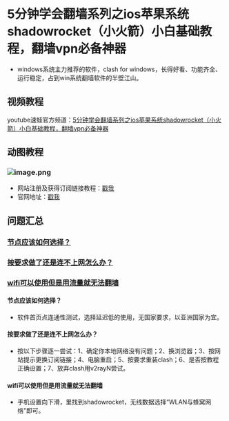 # 5分钟学会翻墙系列之ios苹果系统shadowrocket（小火箭）小白基础教程，翻墙vpn必备神器
* windows系统主力推荐的软件，clash for windows，长得好看、功能齐全、运行稳定，占到win系统翻墙软件的半壁江山。
## 视频教程
youtube速蛙官方频道：<a href="https://www.youtube.com/watch?v=lo9gfaYLndk" target="_blank">5分钟学会翻墙系列之ios苹果系统shadowrocket（小火箭）小白基础教程，翻墙vpn必备神器</a>
## 动图教程

### ![image.png](https://media.giphy.com/media/Vzvr3U1J8dwwnDf3fj/giphy.gif)
* 网站注册及获得订阅链接教程：[戳我](https://speedfrogs.github.io/speedfrogs/forlogin)
* 官网地址：[戳我](https://faster.bleakone.xyz/)
## 问题汇总
### <a href="#mark1">节点应该如何选择？</a>
### <a href="#mark2">按要求做了还是连不上网怎么办？</a>
### <a href="#mark2">wifi可以使用但是用流量就无法翻墙</a>
<a id="mark1"></a>

#### 节点应该如何选择？
* 软件首页点连通性测试，选择延迟低的使用，无国家要求，以亚洲国家为宜。
<a id="mark2"></a>

#### 按要求做了还是连不上网怎么办？
* 按以下步骤逐一尝试：1、确定你本地网络没有问题；2、换浏览器；3、按网站提示更换订阅链接；4、电脑重启；5、按要求重装clash；6、是否按教程正确设置；7、放弃clash用v2rayN尝试。
<a id="mark3"></a>

#### wifi可以使用但是用流量就无法翻墙
* 手机设置向下滑，里找到shadowrocket，无线数据选择“WLAN与蜂窝网络”即可。
